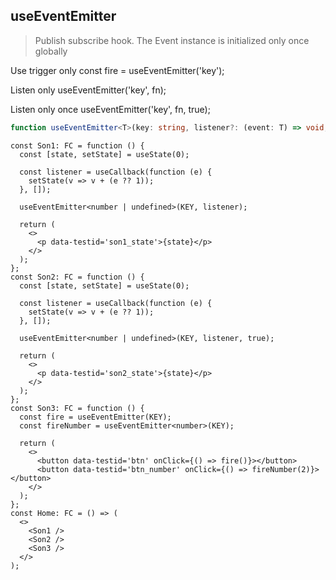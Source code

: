 ## useEventEmitter

> Publish subscribe hook. The Event instance is initialized only once globally

Use trigger only const fire = useEventEmitter('key');

Listen only useEventEmitter('key', fn);

Listen only once useEventEmitter('key', fn, true);

```typescript
function useEventEmitter<T>(key: string, listener?: (event: T) => void, once?: boolean): (args?: T | undefined) => void;
```

```tsx
const Son1: FC = function () {
  const [state, setState] = useState(0);

  const listener = useCallback(function (e) {
    setState(v => v + (e ?? 1));
  }, []);

  useEventEmitter<number | undefined>(KEY, listener);

  return (
    <>
      <p data-testid='son1_state'>{state}</p>
    </>
  );
};
const Son2: FC = function () {
  const [state, setState] = useState(0);

  const listener = useCallback(function (e) {
    setState(v => v + (e ?? 1));
  }, []);

  useEventEmitter<number | undefined>(KEY, listener, true);

  return (
    <>
      <p data-testid='son2_state'>{state}</p>
    </>
  );
};
const Son3: FC = function () {
  const fire = useEventEmitter(KEY);
  const fireNumber = useEventEmitter<number>(KEY);

  return (
    <>
      <button data-testid='btn' onClick={() => fire()}></button>
      <button data-testid='btn_number' onClick={() => fireNumber(2)}></button>
    </>
  );
};
const Home: FC = () => (
  <>
    <Son1 />
    <Son2 />
    <Son3 />
  </>
);
```
